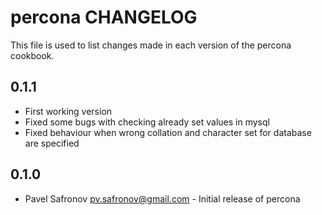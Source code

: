 percona CHANGELOG
==================

This file is used to list changes made in each version of the percona cookbook.

0.1.1
-----
- First working version
- Fixed some bugs with checking already set values in mysql
- Fixed behaviour when wrong collation and character set for database are specified

0.1.0
-----
- Pavel Safronov <pv.safronov@gmail.com> - Initial release of percona

